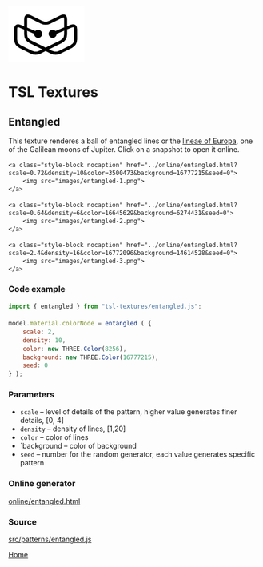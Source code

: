 <img class="logo" src="../assets/logo/logo.png">


# TSL Textures


## Entangled
This texture renderes a ball of entangled lines or the
[lineae of Europa](https://en.wikipedia.org/wiki/Europa_(moon)#Lineae),
one of the Galilean moons of Jupiter. Click on a snapshot to
open it online.

<p class="gallery">

	<a class="style-block nocaption" href="../online/entangled.html?scale=0.72&density=10&color=3500473&background=16777215&seed=0">
		<img src="images/entangled-1.png">
	</a>

	<a class="style-block nocaption" href="../online/entangled.html?scale=0.64&density=6&color=16645629&background=6274431&seed=0">
		<img src="images/entangled-2.png">
	</a>

	<a class="style-block nocaption" href="../online/entangled.html?scale=2.4&density=16&color=16772096&background=14614528&seed=0">
		<img src="images/entangled-3.png">
	</a>

</p>


### Code example

```js
import { entangled } from "tsl-textures/entangled.js";

model.material.colorNode = entangled ( {
	scale: 2,
	density: 10,
	color: new THREE.Color(8256),
	background: new THREE.Color(16777215),
	seed: 0
} );
```


### Parameters

* `scale` &ndash; level of details of the pattern, higher value generates finer details, [0, 4]
* `density` &ndash; density of lines, [1,20]
* `color` &ndash; color of lines
* `background &ndash; color of background
* `seed` &ndash; number for the random generator, each value generates specific pattern


### Online generator

[online/entangled.html](../online/entangled.html)


### Source

[src/patterns/entangled.js](https://github.com/boytchev/tsl-textures/blob/main/src/entangled.js)


		
<div class="footnote">
	<a href="../">Home</a>
</div>